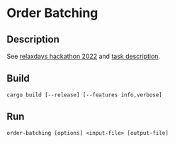 # Order Batching

## Description

See [relaxdays hackathon 2022][hackathon] and [task description][order-batching-task].

## Build

```shell
cargo build [--release] [--features info,verbose]
```

## Run

```shell
order-batching [options] <input-file> [output-file]
```

[hackathon]: https://relaxdays-unternehmen.de/hackathon/
[order-batching-task]: https://gitlab-hackathon.relaxdays.cloud/aufgaben/hackathon-summer-2022/-/blob/master/orderbatching.md